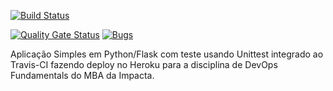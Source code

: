 [![Build Status](https://app.travis-ci.com/gCadurim/LabDev.svg?branch=main)](https://app.travis-ci.com/gCadurim/LabDev)

[![Quality Gate Status](https://sonarcloud.io/api/project_badges/measure?project=LabDev&metric=alert_status)](https://sonarcloud.io/summary/new_code?id=LabDev)
[![Bugs](https://sonarcloud.io/api/project_badges/measure?project=LabDev&metric=bugs)](https://sonarcloud.io/summary/new_code?id=LabDev)

Aplicação Simples em Python/Flask com teste usando Unittest integrado ao Travis-CI fazendo deploy no Heroku para a disciplina de DevOps Fundamentals do MBA da Impacta.